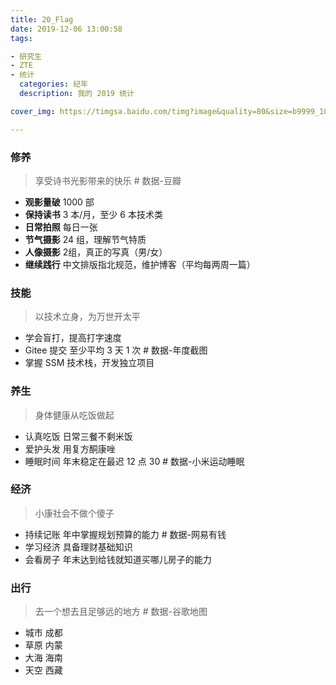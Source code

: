 ```yaml
---
title: 20_Flag
date: 2019-12-06 13:00:58
tags:

- 研究生
- ZTE
- 统计
  categories: 纪年
  description: 我的 2019 统计

cover_img: https://timgsa.baidu.com/timg?image&quality=80&size=b9999_10000&sec=1575670120207&di=337a02aa5b2b8a5c07591a23be960c71&imgtype=0&src=http%3A%2F%2Fb.hiphotos.baidu.com%2Fimage%2Fpic%2Fitem%2F908fa0ec08fa513db777cf78376d55fbb3fbd9b3.jpg

---
```




### 修养

>  享受诗书光影带来的快乐 # 数据-豆瓣

- **观影量破** 1000 部
- **保持读书** 3 本/月，至少 6 本技术类
- **日常拍照** 每日一张
- **节气摄影** 24 组，理解节气特质
- **人像摄影** 2组，真正的写真（男/女）
- **继续践行** 中文排版指北规范，维护博客（平均每两周一篇）



### 技能

> 以技术立身，为万世开太平

- 学会盲打，提高打字速度
- Gitee 提交 至少平均 3 天 1 次 # 数据-年度截图
- 掌握 SSM 技术栈，开发独立项目



### 养生

> 身体健康从吃饭做起

- 认真吃饭 日常三餐不剩米饭
- 爱护头发 用复方酮康唑
- 睡眠时间 年末稳定在最迟 12 点 30 # 数据-小米运动睡眠



### 经济

> 小康社会不做个傻子

- 持续记账 年中掌握规划预算的能力 # 数据-网易有钱
- 学习经济 具备理财基础知识
- 会看房子 年末达到给钱就知道买哪儿房子的能力




### 出行

> 去一个想去且足够远的地方 # 数据-谷歌地图

- 城市 成都
- 草原 内蒙
- 大海 海南
- 天空 西藏